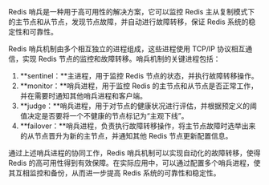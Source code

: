 Redis 哨兵是一种用于高可用性的解决方案，它可以监控 Redis 主从复制模式下的主节点和从节点，发现节点故障，并自动进行故障转移，保证 Redis 系统的稳定性和可靠性。

Redis 哨兵机制由多个相互独立的进程组成，这些进程使用 TCP/IP 协议相互通信，实现 Redis 节点的监控和故障转移。哨兵机制的关键进程包括：

1. **sentinel：**主进程，用于监控 Redis 节点的状态，并执行故障转移操作。
2. **monitor：**哨兵进程，用于监控 Redis 的主节点和从节点是否正常工作，并在需要时通知其他哨兵进程和客户端。
3. **judge：**哨兵进程，用于对节点的健康状况进行评估，并根据预定义的阈值决定是否要将一个不健康的节点标记为“主观下线”。
4. **failover：**哨兵进程，负责执行故障转移操作，将主节点故障时选举出来的从节点晋升为新的主节点，并通知其他 Redis 节点更新配置信息。

通过上述哨兵进程的协同工作，Redis 哨兵机制可以实现自动化的故障转移，使得 Redis 的高可用性得到有效保障。在实际应用中，可以通过配置多个哨兵进程，使其互相监控和备份，从而进一步提高 Redis 系统的可靠性和稳定性。

